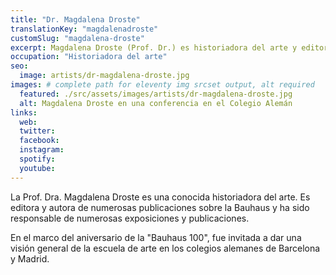 ```yaml
---
title: "Dr. Magdalena Droste"
translationKey: "magdalenadroste"
customSlug: "magdalena-droste"
excerpt: Magdalena Droste (Prof. Dr.) es historiadora del arte y editora y autora de numerosas publicaciones sobre la Bauhaus y temas relacionados.
occupation: "Historiadora del arte"
seo:
  image: artists/dr-magdalena-droste.jpg
images: # complete path for eleventy img srcset output, alt required
  featured: ./src/assets/images/artists/dr-magdalena-droste.jpg
  alt: Magdalena Droste en una conferencia en el Colegio Alemán
links:
  web:
  twitter:
  facebook:
  instagram:
  spotify:
  youtube:
---
```


La Prof. Dra. Magdalena Droste es una conocida historiadora del arte. Es editora y autora de numerosas publicaciones sobre la Bauhaus y ha sido responsable de numerosas exposiciones y publicaciones.

En el marco del aniversario de la "Bauhaus 100", fue invitada a dar una visión general de la escuela de arte en los colegios alemanes de Barcelona y Madrid.
